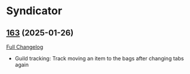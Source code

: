# Syndicator

## [163](https://github.com/Baganator/Syndicator/tree/163) (2025-01-26)
[Full Changelog](https://github.com/Baganator/Syndicator/compare/162...163) 

- Guild tracking: Track moving an item to the bags after changing tabs again  
